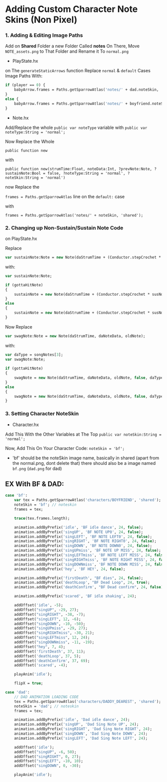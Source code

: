 # Adding Custom Character Note Skins (Non Pixel)

### 1. Adding & Editing Image Paths

Add on **Shared** Folder a new Folder Called **notes**
On There, Move `NOTE_assets.png` to That Folder and Rename it To `normal.png`

- PlayState.hx

on The `generateStaticArrows` function
Replace `normal` & `default` Cases Image Paths With:

```haxe
if (player == 0) {
	babyArrow.frames = Paths.getSparrowAtlas('notes/' + dad.noteSkin, 'shared');
}
else {
	babyArrow.frames = Paths.getSparrowAtlas('notes/' + boyfriend.noteSkin, 'shared');
}
```

- Note.hx

Add/Replace the whole `public var noteType` variable with `public var noteType:String = 'normal';`

Now Replace the Whole

`public function new`

with

`public function new(strumTime:Float, noteData:Int, ?prevNote:Note, ?sustainNote:Bool = false, ?noteType:String = 'normal', ?noteSkin:String = 'normal')`

now Replace the

`frames = Paths.getSparrowAtlas` line on the `default:` case

with

`frames = Paths.getSparrowAtlas('notes/' + noteSkin, 'shared');`

### 2. Changing up Non-Sustain/Sustain Note Code

on PlayState.hx

Replace

```haxe
var sustainNote:Note = new Note(daStrumTime + (Conductor.stepCrochet * susNote) + Conductor.stepCrochet, daNoteData, oldNote, true);
```

with:

```haxe
var sustainNote:Note;

if (gottaHitNote)
{
	sustainNote = new Note(daStrumTime + (Conductor.stepCrochet * susNote) + Conductor.stepCrochet, daNoteData, oldNote, true, daType, boyfriend.noteSkin);
}
else
{
	sustainNote = new Note(daStrumTime + (Conductor.stepCrochet * susNote) + Conductor.stepCrochet, daNoteData, oldNote, true, daType, dad.noteSkin);
}
```

Now Replace

```haxe
var swagNote:Note = new Note(daStrumTime, daNoteData, oldNote);
```

with:

```haxe
var daType = songNotes[3];
var swagNote:Note;
					
if (gottaHitNote)
{
	swagNote = new Note(daStrumTime, daNoteData, oldNote, false, daType, boyfriend.noteSkin);
}
else
{
	swagNote = new Note(daStrumTime, daNoteData, oldNote, false, daType, dad.noteSkin);
}
```

### 3. Setting Character NoteSkin

- Character.hx

Add This With the Other Variables at The Top
`public var noteSkin:String = 'normal';`

Now, Add This On Your Character Code: `noteSkin = 'bf';`

- 'bf' should be the noteSkin image name, basically in shared (apart from the normal.png, dont delete that) there should also be a image named `bf.png` (`dad.png` for dad)

## EX With BF & DAD:

```haxe
case 'bf':
	var tex = Paths.getSparrowAtlas('characters/BOYFRIEND', 'shared');
	noteSkin = 'bf'; // noteskin
	frames = tex;

	trace(tex.frames.length);

	animation.addByPrefix('idle', 'BF idle dance', 24, false);
	animation.addByPrefix('singUP', 'BF NOTE UP0', 24, false);
	animation.addByPrefix('singLEFT', 'BF NOTE LEFT0', 24, false);
	animation.addByPrefix('singRIGHT', 'BF NOTE RIGHT0', 24, false);
	animation.addByPrefix('singDOWN', 'BF NOTE DOWN0', 24, false);
	animation.addByPrefix('singUPmiss', 'BF NOTE UP MISS', 24, false);
	animation.addByPrefix('singLEFTmiss', 'BF NOTE LEFT MISS', 24, false);
	animation.addByPrefix('singRIGHTmiss', 'BF NOTE RIGHT MISS', 24, false);
	animation.addByPrefix('singDOWNmiss', 'BF NOTE DOWN MISS', 24, false);
	animation.addByPrefix('hey', 'BF HEY', 24, false);

	animation.addByPrefix('firstDeath', "BF dies", 24, false);
	animation.addByPrefix('deathLoop', "BF Dead Loop", 24, true);
	animation.addByPrefix('deathConfirm', "BF Dead confirm", 24, false);

	animation.addByPrefix('scared', 'BF idle shaking', 24);

	addOffset('idle', -5);
	addOffset("singUP", -29, 27);
	addOffset("singRIGHT", -38, -7);
	addOffset("singLEFT", 12, -6);
	addOffset("singDOWN", -10, -50);
	addOffset("singUPmiss", -29, 27);
	addOffset("singRIGHTmiss", -30, 21);
	addOffset("singLEFTmiss", 12, 24);
	addOffset("singDOWNmiss", -11, -19);
	addOffset("hey", 7, 4);
	addOffset('firstDeath', 37, 11);
	addOffset('deathLoop', 37, 5);
	addOffset('deathConfirm', 37, 69);
	addOffset('scared', -4);

	playAnim('idle');

	flipX = true;

case 'dad':
	// DAD ANIMATION LOADING CODE
	tex = Paths.getSparrowAtlas('characters/DADDY_DEAREST', 'shared');
	noteSkin = 'dad'; // noteskin
	frames = tex;

	animation.addByPrefix('idle', 'Dad idle dance', 24);
	animation.addByPrefix('singUP', 'Dad Sing Note UP', 24);
	animation.addByPrefix('singRIGHT', 'Dad Sing Note RIGHT', 24);
	animation.addByPrefix('singDOWN', 'Dad Sing Note DOWN', 24);
	animation.addByPrefix('singLEFT', 'Dad Sing Note LEFT', 24);

	addOffset('idle');
	addOffset("singUP", -6, 50);
	addOffset("singRIGHT", 0, 27);
	addOffset("singLEFT", -10, 10);
	addOffset("singDOWN", 0, -30);

	playAnim('idle');
```


